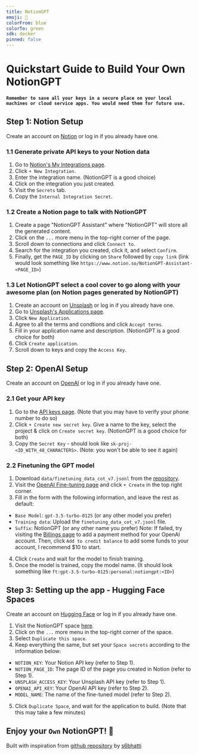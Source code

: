 ```yaml
---
title: NotionGPT
emoji: 👀
colorFrom: blue
colorTo: green
sdk: docker
pinned: false
---
```


# Quickstart Guide to Build Your Own NotionGPT

#### `Remember to save all your keys in a secure place on your local machines or cloud service apps. You would need them for future use.`

## Step 1: Notion Setup
Create an account on [Notion](https://notion.so) or log in if you already have one.

### 1.1 Generate private API keys to your Notion data
1. Go to [Notion's My Integrations page](https://www.notion.so/my-integrations).
2. Click `+ New Integration`.
3. Enter the integration name. (NotionGPT is a good choice)
4. Click on the integration you just created.
5. Visit the `Secrets` tab.
6. Copy the `Internal Integration Secret`. 

### 1.2 Create a Notion page to talk with NotionGPT
1. Create a page "NotionGPT Assistant" where "NotionGPT" will store all the generated content.
2. Click on the `...` more menu in the top-right corner of the page.
3. Scroll down to connections and click `Connect to`.
4. Search for the integration you created, click it, and select `Confirm`.
5. Finally, get the `PAGE_ID` by clicking on `Share` followed by `copy link` (link would look something like `https://www.notion.so/NotionGPT-Assistant-<PAGE_ID>`)

### 1.3 Let NotionGPT select a cool cover to go along with your awesome plan (on Notion pages generated by NotionGPT)
1. Create an account on [Unsplash](https://unsplash.com/join) or log in if you already have one.
2. Go to [Unsplash's Applications page](https://unsplash.com/oauth/applications).
3. Click `New Application`.
4. Agree to all the terms and condtions and click `Accept terms`.
5. Fill in your application name and description. (NotionGPT is a good choice for both)
6. Click `Create application`.
7. Scroll down to keys and copy the `Access Key`.

## Step 2: OpenAI Setup
Create an account on [OpenAI](https://platform.openai.com/signup) or log in if you already have one.

### 2.1 Get your API key
1. Go to the [API keys page](https://platform.openai.com/account/api-keys). (Note that you may have to verify your phone number to do so)
2. Click `+ Create new secret key`. Give a name to the key, select the project & click on `Create secret key`. (NotionGPT is a good choice for both)
3. Copy the `Secret Key` - should look like `sk-proj-<ID_WITH_48_CHARACTERS>`. (Note: you won't be able to see it again)

### 2.2 Finetuning the GPT model
1. Download `data/finetuning_data_cot_v7.jsonl` from the [repository](https://huggingface.co/spaces/disciple0/notion-gpt/tree/main/data).
2. Visit the [OpenAI Fine-tuning page](https://platform.openai.com/finetune) and click `+ Create` in the top right corner.
3. Fill in the form with the following information, and leave the rest as default:
- `Base Model`: `gpt-3.5-turbo-0125` (or any other model you prefer)
- `Training data`: Upload the `finetuning_data_cot_v7.jsonl` file.
- `Suffix`: NotionGPT (or any other name you prefer)
Note: If failed, try visiting the [Billings page](https://platform.openai.com/settings/organization/billing/overview) to add a payment method for your OpenAI account. Then, click `Add to credit balance` to add some funds to your account, I recommend $10 to start.
4. Click `Create` and wait for the model to finish training.
5. Once the model is trained, copy the model name. (It should look something like `ft:gpt-3.5-turbo-0125:personal:notiongpt:<ID>`)

## Step 3: Setting up the app - Hugging Face Spaces
Create an account on [Hugging Face](https://huggingface.co/join) or log in if you already have one.

1. Visit the NotionGPT space [here](https://huggingface.co/spaces/disciple0/notion-gpt).
2. Click on the `...` more menu in the top-right corner of the space.
3. Select `Duplicate this space`.
4. Keep everything the same, but set your `Space secrets` according to the information below:
- `NOTION_KEY`: Your Notion API key (refer to Step 1).
- `NOTION_PAGE_ID`: The page ID of the page you created in Notion (refer to Step 1).
- `UNSPLASH_ACCESS_KEY`: Your Unsplash API key (refer to Step 1).
- `OPENAI_API_KEY`: Your OpenAI API key (refer to Step 2).
- `MODEL_NAME`: The name of the fine-tuned model (refer to Step 2).
5. Click `Duplicate Space`, and wait for the application to build. (Note that this may take a few minutes)

## Enjoy your `Own` NotionGPT! 🎉

Built with inspiration from [github repository](https://github.com/s6bhatti/notion-gpt) by [s6bhatti](https://github.com/s6bhatti)